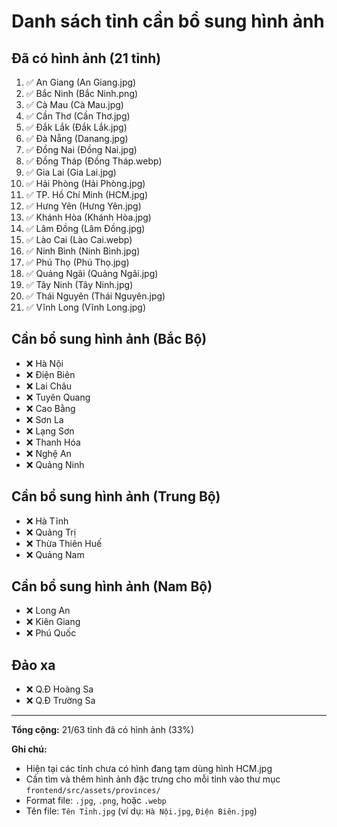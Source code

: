 # Danh sách tỉnh cần bổ sung hình ảnh

## Đã có hình ảnh (21 tỉnh)
1. ✅ An Giang (An Giang.jpg)
2. ✅ Bắc Ninh (Bắc Ninh.png)
3. ✅ Cà Mau (Cà Mau.jpg)
4. ✅ Cần Thơ (Cần Thơ.jpg)
5. ✅ Đắk Lắk (Đắk Lắk.jpg)
6. ✅ Đà Nẵng (Danang.jpg)
7. ✅ Đồng Nai (Đồng Nai.jpg)
8. ✅ Đồng Tháp (Đồng Tháp.webp)
9. ✅ Gia Lai (Gia Lai.jpg)
10. ✅ Hải Phòng (Hải Phòng.jpg)
11. ✅ TP. Hồ Chí Minh (HCM.jpg)
12. ✅ Hưng Yên (Hưng Yên.jpg)
13. ✅ Khánh Hòa (Khánh Hòa.jpg)
14. ✅ Lâm Đồng (Lâm Đồng.jpg)
15. ✅ Lào Cai (Lào Cai.webp)
16. ✅ Ninh Bình (Ninh Bình.jpg)
17. ✅ Phú Thọ (Phú Thọ.jpg)
18. ✅ Quảng Ngãi (Quảng Ngãi.jpg)
19. ✅ Tây Ninh (Tây Ninh.jpg)
20. ✅ Thái Nguyên (Thái Nguyên.jpg)
21. ✅ Vĩnh Long (Vĩnh Long.jpg)

## Cần bổ sung hình ảnh (Bắc Bộ)
- ❌ Hà Nội
- ❌ Điện Biên
- ❌ Lai Châu
- ❌ Tuyên Quang
- ❌ Cao Bằng
- ❌ Sơn La
- ❌ Lạng Sơn
- ❌ Thanh Hóa
- ❌ Nghệ An
- ❌ Quảng Ninh

## Cần bổ sung hình ảnh (Trung Bộ)
- ❌ Hà Tĩnh
- ❌ Quảng Trị
- ❌ Thừa Thiên Huế
- ❌ Quảng Nam

## Cần bổ sung hình ảnh (Nam Bộ)
- ❌ Long An
- ❌ Kiên Giang
- ❌ Phú Quốc

## Đảo xa
- ❌ Q.Đ Hoàng Sa
- ❌ Q.Đ Trường Sa

---

**Tổng cộng:** 21/63 tỉnh đã có hình ảnh (33%)

**Ghi chú:** 
- Hiện tại các tỉnh chưa có hình đang tạm dùng hình HCM.jpg
- Cần tìm và thêm hình ảnh đặc trưng cho mỗi tỉnh vào thư mục `frontend/src/assets/provinces/`
- Format file: `.jpg`, `.png`, hoặc `.webp`
- Tên file: `Tên Tỉnh.jpg` (ví dụ: `Hà Nội.jpg`, `Điện Biên.jpg`)








